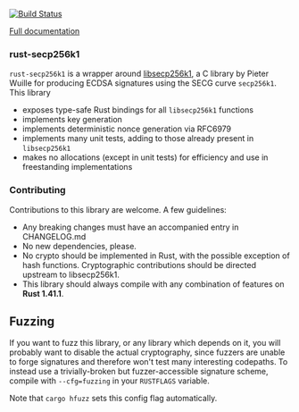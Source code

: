 [![Build Status](https://travis-ci.org/rust-bitcoin/rust-secp256k1.png?branch=master)](https://travis-ci.org/rust-bitcoin/rust-secp256k1)

[Full documentation](https://docs.rs/secp256k1/)

### rust-secp256k1

`rust-secp256k1` is a wrapper around [libsecp256k1](https://github.com/bitcoin-core/secp256k1),
a C library by Pieter Wuille for producing ECDSA signatures using the SECG curve
`secp256k1`. This library
* exposes type-safe Rust bindings for all `libsecp256k1` functions
* implements key generation
* implements deterministic nonce generation via RFC6979
* implements many unit tests, adding to those already present in `libsecp256k1`
* makes no allocations (except in unit tests) for efficiency and use in freestanding implementations

### Contributing

Contributions to this library are welcome. A few guidelines:

* Any breaking changes must have an accompanied entry in CHANGELOG.md
* No new dependencies, please.
* No crypto should be implemented in Rust, with the possible exception of hash functions. Cryptographic contributions should be directed upstream to libsecp256k1.
* This library should always compile with any combination of features on **Rust 1.41.1**.

## Fuzzing

If you want to fuzz this library, or any library which depends on it, you will
probably want to disable the actual cryptography, since fuzzers are unable to
forge signatures and therefore won't test many interesting codepaths. To instead
use a trivially-broken but fuzzer-accessible signature scheme, compile with
`--cfg=fuzzing` in your `RUSTFLAGS` variable.

Note that `cargo hfuzz` sets this config flag automatically.

